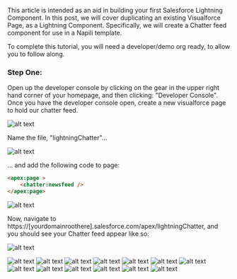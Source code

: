 This article is intended as an aid in building your first Salesforce Lightning Component. In this post, we will cover duplicating
an existing Visualforce Page, as a Lightning Component. Specifically, we will create a Chatter feed component for use in a Napili template.

To complete this tutorial, you will need a developer/demo org ready, to allow you to follow along.

### Step One:

Open up the developer console by clicking on the gear in the upper right hand corner of your homepage, and then clicking: "Developer Console". Once you have the developer console open, create a new visualforce page to hold our chatter feed.

![alt text](https://s3-us-west-2.amazonaws.com/salesforcejeff/component1/1.png)

Name the file, "lightningChatter"...

![alt text](https://s3-us-west-2.amazonaws.com/salesforcejeff/component1/2.png)

... and add the following code to page:

```html
<apex:page >
    <chatter:newsfeed />
</apex:page>
```

![alt text](https://s3-us-west-2.amazonaws.com/salesforcejeff/component1/3.1.png)

Now, navigate to https://[yourdomainroothere].salesforce.com/apex/lightningChatter, and you should see your Chatter feed appear like so:

![alt text](https://s3-us-west-2.amazonaws.com/salesforcejeff/component1/3.2.png)


![alt text](https://s3-us-west-2.amazonaws.com/salesforcejeff/component1/4.png)
![alt text](https://s3-us-west-2.amazonaws.com/salesforcejeff/component1/5.png)
![alt text](https://s3-us-west-2.amazonaws.com/salesforcejeff/component1/6.png)
![alt text](https://s3-us-west-2.amazonaws.com/salesforcejeff/component1/7.png)
![alt text](https://s3-us-west-2.amazonaws.com/salesforcejeff/component1/8.png)
![alt text](https://s3-us-west-2.amazonaws.com/salesforcejeff/component1/9.png)
![alt text](https://s3-us-west-2.amazonaws.com/salesforcejeff/component1/10.png)
![alt text](https://s3-us-west-2.amazonaws.com/salesforcejeff/component1/11.png)
![alt text](https://s3-us-west-2.amazonaws.com/salesforcejeff/component1/12.png)
![alt text](https://s3-us-west-2.amazonaws.com/salesforcejeff/component1/13.png)
![alt text](https://s3-us-west-2.amazonaws.com/salesforcejeff/component1/14.png)
![alt text](https://s3-us-west-2.amazonaws.com/salesforcejeff/component1/15.png)
![alt text](https://s3-us-west-2.amazonaws.com/salesforcejeff/component1/16.png)

